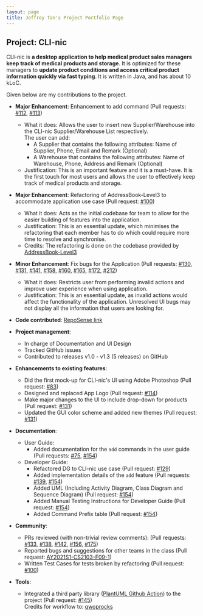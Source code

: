 ```yaml
---
layout: page
title: Jeffrey Tan's Project Portfolio Page
---
```


## Project: CLI-nic

CLI-nic is **a desktop application to help medical product sales managers keep track of medical products and storage**.
It is optimized for these managers to **update product conditions and access critical product information quickly via fast typing**.
It is written in Java, and has about 10 kLoC.

Given below are my contributions to the project.

* **Major Enhancement**: Enhancement to add command (Pull requests: [#112](https://github.com/AY2021S1-CS2103-W14-4/tp/pull/112), [#113](https://github.com/AY2021S1-CS2103-W14-4/tp/pull/113))
  * What it does: Allows the user to insert new Supplier/Warehouse into the CLI-nic Supplier/Warehouse List
   respectively.<br>
   The user can add:
    * A Supplier that contains the following attributes: Name of Supplier, Phone, Email and Remark
     (Optional)
    * A Warehouse that contains the following attributes: Name of Warehouse, Phone, Address and Remark
     (Optional)
  * Justification: This is an important feature and it is a must-have. It is the first touch for most users
   and allows the user to effectively keep track of medical products and storage.

* **Major Enhancement**: Refactoring of AddressBook-Level3 to accommodate application use case (Pull request: [#100](https://github.com/AY2021S1-CS2103-W14-4/tp/pull/100))
   * What it does: Acts as the initial codebase for team to allow for the easier building of features into the application.
   * Justification: This is an essential update, which minimises the refactoring that each member has to do
    which could require more time to resolve and synchronise.
   * Credits: The refactoring is done on the codebase provided by [AddressBook-Level3](https://github.com/se-edu/addressbook-level3)

* **Minor Enhancement**: Fix bugs for the Application (Pull requests: [#130](https://github.com/AY2021S1-CS2103-W14-4/tp/pull/130), [#131](https://github.com/AY2021S1-CS2103-W14-4/tp/pull/131), [#141](https://github.com/AY2021S1-CS2103-W14-4/tp/pull/141), [#158](https://github.com/AY2021S1-CS2103-W14-4/tp/pull/158), [#160](https://github.com/AY2021S1-CS2103-W14-4/tp/pull/160), [#165](https://github.com/AY2021S1-CS2103-W14-4/tp/pull/165), [#172](https://github.com/AY2021S1-CS2103-W14-4/tp/pull/212), [#212](https://github.com/AY2021S1-CS2103-W14-4/tp/pull/212))
   * What it does: Restricts user from performing invalid actions and improve user experience when using
    application.
   * Justification: This is an essential update, as invalid actions would affect the functionality of the
    application. Unresolved UI bugs may not display all the information that users are looking for.

* **Code contributed**: [RepoSense link](https://nus-cs2103-ay2021s1.github.io/tp-dashboard/#breakdown=true&search=jeffreytjs)

* **Project management**:
  * In charge of Documentation and UI Design
  * Tracked GitHub issues
  * Contributed to releases v1.0 - v1.3 (5 releases) on GitHub

* **Enhancements to existing features**:
  * Did the first mock-up for CLI-nic's UI using Adobe Photoshop (Pull request: [#83](https://github.com/AY2021S1-CS2103-W14-4/tp/pull/83))
  * Designed and replaced App Logo (Pull request: [#114](https://github.com/AY2021S1-CS2103-W14-4/tp/pull/114))
  * Make major changes to the UI to include drop-down for products (Pull request: [#131](https://github.com/AY2021S1-CS2103-W14-4/tp/pull/131))
  * Updated the GUI color scheme and added new themes (Pull request: [#131](https://github.com/AY2021S1-CS2103-W14-4/tp/pull/131))

* **Documentation**:
  * User Guide:
    * Added documentation for the `add` commands in the user guide (Pull requests: [#75](https://github.com/AY2021S1-CS2103-W14-4/tp/pull/75), [#154](https://github.com/AY2021S1-CS2103-W14-4/tp/pull/154))
  * Developer Guide:
    * Refactored DG to CLI-nic use case (Pull request: [#129](https://github.com/AY2021S1-CS2103-W14-4/tp/pull/129))
    * Added implementation details of the `add` feature (Pull requests: [#139](https://github.com/AY2021S1-CS2103-W14-4/tp/pull/139), [#154](https://github.com/AY2021S1-CS2103-W14-4/tp/pull/154))
    * Added UML (Including Activity Diagram, Class Diagram and Sequence Diagram) (Pull request: [#154](https://github.com/AY2021S1-CS2103-W14-4/tp/pull/154))
    * Added Manual Testing Instructions for Developer Guide (Pull request: [#154](https://github.com/AY2021S1-CS2103-W14-4/tp/pull/154))
    * Added Command Prefix table (Pull request: [#154](https://github.com/AY2021S1-CS2103-W14-4/tp/pull/154))

* **Community**:
  * PRs reviewed (with non-trivial review comments): (Pull requests: [#133](https://github.com/AY2021S1-CS2103-W14-4/tp/pull/133), [#138](https://github.com/AY2021S1-CS2103-W14-4/tp/pull/138), [#142](https://github.com/AY2021S1-CS2103-W14-4/tp/pull/142), [#156](https://github.com/AY2021S1-CS2103-W14-4/tp/pull/156), [#175](https://github.com/AY2021S1-CS2103-W14-4/tp/pull/175))
  * Reported bugs and suggestions for other teams in the class (Pull request: [AY2021S1-CS2103-F09-1](https://github.com/AY2021S1-CS2103-F09-1/tp/pull/178))
  * Written Test Cases for tests broken by refactoring (Pull request: [#100](https://github.com/AY2021S1-CS2103-W14-4/tp/pull/100))

* **Tools**:
  * Integrated a third party library ([PlantUML Github Action](https://github.com/cloudbees/plantuml-github-action))
  to the project (Pull request: [#145](https://github.com/AY2021S1-CS2103-W14-4/tp/pull/145)) <br>
  Credits for workflow to: [qwoprocks](https://github.com/qwoprocks)
